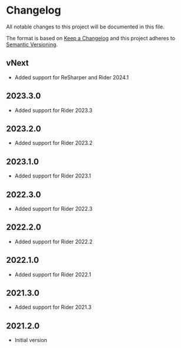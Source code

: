# Changelog
All notable changes to this project will be documented in this file.

The format is based on [Keep a Changelog](http://keepachangelog.com/en/1.0.0/)
and this project adheres to [Semantic Versioning](http://semver.org/spec/v2.0.0.html).

## vNext
- Added support for ReSharper and Rider 2024.1

## 2023.3.0
- Added support for Rider 2023.3

## 2023.2.0
- Added support for Rider 2023.2

## 2023.1.0
- Added support for Rider 2023.1

## 2022.3.0
- Added support for Rider 2022.3

## 2022.2.0
- Added support for Rider 2022.2

## 2022.1.0
- Added support for Rider 2022.1

## 2021.3.0
- Added support for Rider 2021.3

## 2021.2.0
- Initial version
